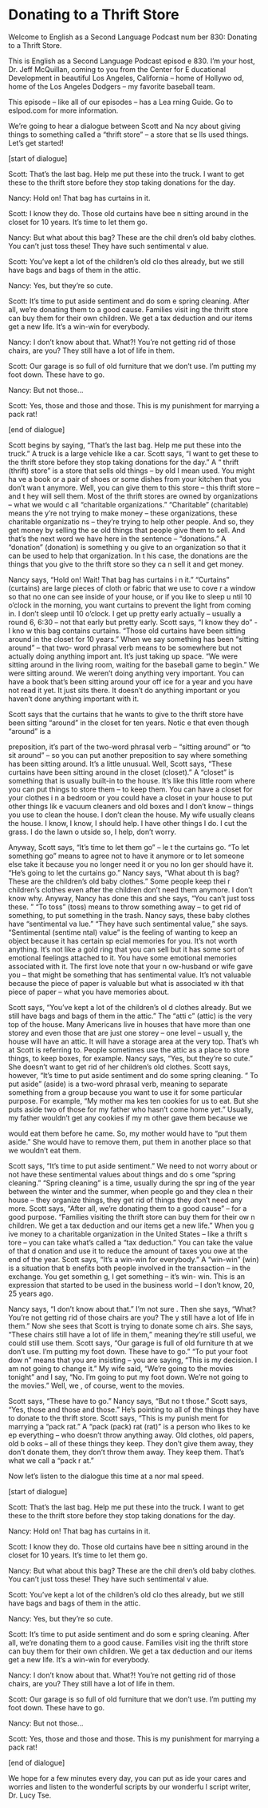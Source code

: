 # Donating to a Thrift Store

Welcome to English as a Second Language Podcast num ber 830: Donating to a Thrift Store.

This is English as a Second Language Podcast episod e 830. I’m your host, Dr. Jeff McQuillan, coming to you from the Center for E ducational Development in beautiful Los Angeles, California – home of Hollywo od, home of the Los Angeles Dodgers – my favorite baseball team.

This episode – like all of our episodes – has a Lea rning Guide. Go to eslpod.com for more information.

We’re going to hear a dialogue between Scott and Na ncy about giving things to something called a “thrift store” – a store that se lls used things. Let’s get started!

[start of dialogue]

Scott:  That’s the last bag. Help me put these into  the truck. I want to get these to the thrift store before they stop taking donations for the day.

Nancy:  Hold on! That bag has curtains in it.

Scott:  I know they do. Those old curtains have bee n sitting around in the closet for 10 years. It’s time to let them go.

Nancy:  But what about this bag? These are the chil dren’s old baby clothes. You can’t just toss these! They have such sentimental v alue.

Scott:  You’ve kept a lot of the children’s old clo thes already, but we still have bags and bags of them in the attic.

Nancy:  Yes, but they’re so cute.

Scott:  It’s time to put aside sentiment and do som e spring cleaning. After all, we’re donating them to a good cause. Families visit ing the thrift store can buy them for their own children. We get a tax deduction  and our items get a new life. It’s a win-win for everybody.

Nancy:  I don’t know about that. What?! You’re not getting rid of those chairs, are you? They still have a lot of life in them.

Scott:  Our garage is so full of old furniture that  we don’t use. I’m putting my foot down. These have to go.

Nancy:  But not those...

Scott:  Yes, those and those and those. This is my punishment for marrying a pack rat!

[end of dialogue]

Scott begins by saying, “That’s the last bag. Help me put these into the truck.” A truck is a large vehicle like a car. Scott says, “I  want to get these to the thrift store before they stop taking donations for the day.” A “ thrift (thrift) store” is a store that sells old things – by old I mean used. You might ha ve a book or a pair of shoes or some dishes from your kitchen that you don’t wan t anymore. Well, you can give them to this store – this thrift store – and t hey will sell them. Most of the thrift stores are owned by organizations – what we would c all “charitable organizations.” “Charitable” (charitable) means the y’re not trying to make money – these organizations, these charitable organizatio ns – they’re trying to help other people. And so, they get money by selling the se old things that people give them to sell. And that’s the next word we have here  in the sentence – “donations.” A “donation” (donation) is something y ou give to an organization so that it can be used to help that organization. In t his case, the donations are the things that you give to the thrift store so they ca n sell it and get money.

Nancy says, “Hold on! Wait! That bag has curtains i n it.” “Curtains” (curtains) are large pieces of cloth or fabric that we use to cove r a window so that no one can see inside of your house, or if you like to sleep u ntil 10 o’clock in the morning, you want curtains to prevent the light from coming in. I don’t sleep until 10 o’clock. I get up pretty early actually – usually a round 6, 6:30 – not that early but pretty early. Scott says, “I know they do” -  I kno w this bag contains curtains. “Those old curtains have been sitting around in the  closet for 10 years.” When we say something has been “sitting around” – that two- word phrasal verb means to be somewhere but not actually doing anything import ant. It’s just taking up space. “We were sitting around in the living room, waiting for the baseball game to begin.” We were sitting around. We weren’t doing  anything very important. You can have a book that’s been sitting around your off ice for a year and you have not read it yet. It just sits there. It doesn’t do anything important or you haven’t done anything important with it.

Scott says that the curtains that he wants to give to the thrift store have been sitting “around” in the closet for ten years. Notic e that even though “around” is a

preposition, it’s part of the two-word phrasal verb  – “sitting around” or “to sit around” – so you can put another preposition to say  where something has been sitting around. It’s a little unusual. Well, Scott says, “These curtains have been sitting around in the closet (closet).” A “closet” is something that is usually built-in to the house. It’s like this little room where you can put things to store them – to keep them. You can have a closet for your clothes i n a bedroom or you could have a closet in your house to put other things lik e vacuum cleaners and old boxes and I don’t know – things you use to clean the house. I don’t clean the house. My wife usually cleans the house. I know, I know, I should help. I have other things I do. I cut the grass. I do the lawn o utside so, I help, don’t worry.

Anyway, Scott says, “It’s time to let them go” – le t the curtains go. “To let something go” means to agree not to have it anymore  or to let someone else take it because you no longer need it or you no lon ger should have it. “He’s going to let the curtains go.” Nancy says, “What about th is bag? These are the children’s old baby clothes.” Some people keep thei r children’s clothes even after the children don’t need them anymore. I don’t know why. Anyway, Nancy has done this and she says, “You can’t just toss these. ” “To toss” (toss) means to throw something away – to get rid of something, to put something in the trash. Nancy says, these baby clothes have “sentimental va lue.” “They have such sentimental value,” she says. “Sentimental (sentime ntal) value” is the feeling of wanting to keep an object because it has certain sp ecial memories for you. It’s not worth anything. It’s not like a gold ring that you can sell but it has some sort of emotional feelings attached to it. You have some  emotional memories associated with it. The first love note that your n ow-husband or wife gave you – that might be something that has sentimental value.  It’s not valuable because the piece of paper is valuable but what is associated w ith that piece of paper – what you have memories about.

Scott says, “You’ve kept a lot of the children’s ol d clothes already. But we still have bags and bags of them in the attic.” The “atti c” (attic) is the very top of the house. Many Americans live in houses that have more  than one storey and even those that are just one storey – one level – usuall y, the house will have an attic. It will have a storage area at the very top. That’s wh at Scott is referring to. People sometimes use the attic as a place to store things,  to keep boxes, for example. Nancy says, “Yes, but they’re so cute.” She doesn’t  want to get rid of her children’s old clothes. Scott says, however, “It’s time to put aside sentiment and do some spring cleaning. “ To put aside” (aside) is  a two-word phrasal verb, meaning to separate something from a group because you want to use it for some particular purpose. For example, “My mother ma kes ten cookies for us to eat. But she puts aside two of those for my father who hasn’t come home yet.” Usually, my father wouldn’t get any cookies if my m other gave them because we

would eat them before he came. So, my mother would have to “put them aside.” She would have to remove them, put them in another place so that we wouldn’t eat them.

Scott says, “It’s time to put aside sentiment.” We need to not worry about or not have these sentimental values about things and do s ome “spring cleaning.” “Spring cleaning” is a time, usually during the spr ing of the year between the winter and the summer, when people go and they clea n their house – they organize things, they get rid of things they don’t need any more. Scott says, “After all, we’re donating them to a good cause” – for a good purpose. “Families visiting the thrift store can buy them for their ow n children. We get a tax deduction and our items get a new life.” When you g ive money to a charitable organization in the United States – like a thrift s tore – you can take what’s called a “tax deduction.” You can take the value of that d onation and use it to reduce the amount of taxes you owe at the end of the year.  Scott says, “It’s a win-win for everybody.” A “win-win” (win) is a situation that b enefits both people involved in the transaction – in the exchange. You get somethin g, I get something – it’s win- win. This is an expression that started to be used in the business world – I don’t know, 20, 25 years ago.

Nancy says, “I don’t know about that.” I’m not sure . Then she says, “What? You’re not getting rid of those chairs are you? The y still have a lot of life in them.” Now she sees that Scott is trying to donate some ch airs. She says, “These chairs still have a lot of life in them,” meaning they’re still useful, we could still use them. Scott says, “Our garage is full of old furniture th at we don’t use. I’m putting my foot down. These have to go.” “To put your foot dow n” means that you are insisting – you are saying, “This is my decision. I  am not going to change it.” My wife said, “We’re going to the movies tonight” and I say, “No. I’m going to put my foot down. We’re not going to the movies.” Well, we , of course, went to the movies.

Scott says, “These have to go.” Nancy says, “But no t those.” Scott says, “Yes, those and those and those.” He’s pointing to all of  the things they have to donate to the thrift store. Scott says, “This is my punish ment for marrying a “pack rat.” A “pack (pack) rat (rat)” is a person who likes to ke ep everything – who doesn’t throw anything away. Old clothes, old papers, old b ooks – all of these things they keep. They don’t give them away, they don’t donate them, they don’t throw them away. They keep them. That’s what we call a “pack r at.”

Now let’s listen to the dialogue this time at a nor mal speed.

[start of dialogue]

 Scott:  That’s the last bag. Help me put these into  the truck. I want to get these to the thrift store before they stop taking donations for the day.

Nancy:  Hold on! That bag has curtains in it.

Scott:  I know they do. Those old curtains have bee n sitting around in the closet for 10 years. It’s time to let them go.

Nancy:  But what about this bag? These are the chil dren’s old baby clothes. You can’t just toss these! They have such sentimental v alue.

Scott:  You’ve kept a lot of the children’s old clo thes already, but we still have bags and bags of them in the attic.

Nancy:  Yes, but they’re so cute.

Scott:  It’s time to put aside sentiment and do som e spring cleaning. After all, we’re donating them to a good cause. Families visit ing the thrift store can buy them for their own children. We get a tax deduction  and our items get a new life. It’s a win-win for everybody.

Nancy:  I don’t know about that. What?! You’re not getting rid of those chairs, are you? They still have a lot of life in them.

Scott:  Our garage is so full of old furniture that  we don’t use. I’m putting my foot down. These have to go.

Nancy:  But not those...

Scott:  Yes, those and those and those. This is my punishment for marrying a pack rat!

[end of dialogue]

We hope for a few minutes every day, you can put as ide your cares and worries and listen to the wonderful scripts by our wonderfu l script writer, Dr. Lucy Tse.





